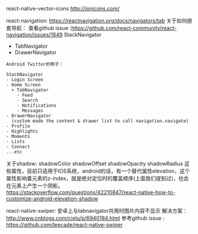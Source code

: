 react-native-vector-icons
 http://ionicons.com/

react-navigation: https://reactnavigation.org/docs/navigators/tab
关于如何嵌套导航：
查看github issue :https://github.com/react-community/react-navigation/issues/1849
StackNavigator
- TabNavigator
- DrawerNavigator

```
Android Twitter的例子：

StackNavigator
- Login Screen
- Home Screen
  + TabNavigator
    - Feed
    - Search
    - Notifications
    - Messages
- DrawerNavigator
  (custom made the content & drawer list to call navigation.navigate)
- Profile
- Highlights
- Moments
- Lists
- Connect
...etc
```

关于shadow:
shadowColor shadowOffset shadowOpacity shadowRadius
这些属性，目前只适用于IOS系统，android的话，有一个替代属性elevation，这个属性影响着元素的z-index，就是绝对定位时的覆盖顺序(上面我们提到过)，也会在元素上产生一个阴影。
https://stackoverflow.com/questions/42210847/react-native-how-to-customize-android-elevation-shadow


react-native-swiper:
安卓上与tabnavigator共用时图片内容不显示
解决方案：http://www.cnblogs.com/cielu/p/6940184.html
参考github issue : https://github.com/leecade/react-native-swiper
